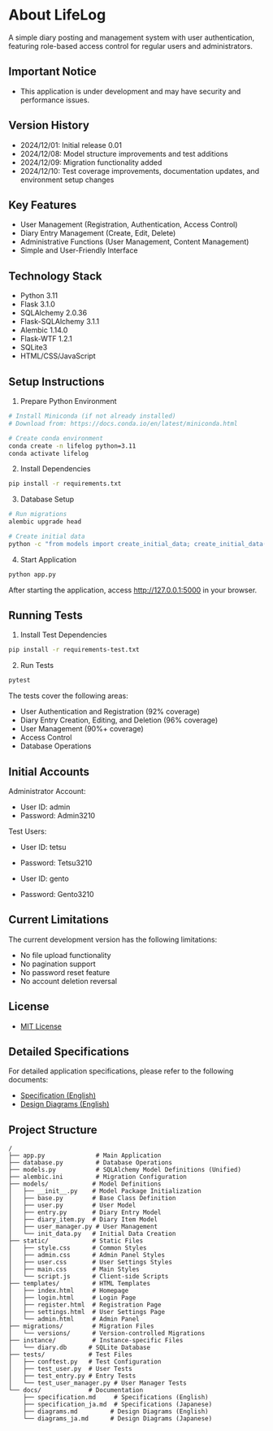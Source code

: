 # About LifeLog

A simple diary posting and management system with user authentication, featuring role-based access control for regular users and administrators.

## Important Notice
- This application is under development and may have security and performance issues.

## Version History
- 2024/12/01: Initial release 0.01
- 2024/12/08: Model structure improvements and test additions
- 2024/12/09: Migration functionality added
- 2024/12/10: Test coverage improvements, documentation updates, and environment setup changes

## Key Features

- User Management (Registration, Authentication, Access Control)
- Diary Entry Management (Create, Edit, Delete)
- Administrative Functions (User Management, Content Management)
- Simple and User-Friendly Interface

## Technology Stack

- Python 3.11
- Flask 3.1.0
- SQLAlchemy 2.0.36
- Flask-SQLAlchemy 3.1.1
- Alembic 1.14.0
- Flask-WTF 1.2.1
- SQLite3
- HTML/CSS/JavaScript

## Setup Instructions

1. Prepare Python Environment
```bash
# Install Miniconda (if not already installed)
# Download from: https://docs.conda.io/en/latest/miniconda.html

# Create conda environment
conda create -n lifelog python=3.11
conda activate lifelog
```

2. Install Dependencies
```bash
pip install -r requirements.txt
```

3. Database Setup
```bash
# Run migrations
alembic upgrade head

# Create initial data
python -c "from models import create_initial_data; create_initial_data()"
```

4. Start Application
```bash
python app.py
```

After starting the application, access http://127.0.0.1:5000 in your browser.

## Running Tests

1. Install Test Dependencies
```bash
pip install -r requirements-test.txt
```

2. Run Tests
```bash
pytest
```

The tests cover the following areas:
- User Authentication and Registration (92% coverage)
- Diary Entry Creation, Editing, and Deletion (96% coverage)
- User Management (90%+ coverage)
- Access Control
- Database Operations

## Initial Accounts

Administrator Account:
- User ID: admin
- Password: Admin3210

Test Users:
- User ID: tetsu
- Password: Tetsu3210

- User ID: gento
- Password: Gento3210

## Current Limitations

The current development version has the following limitations:
- No file upload functionality
- No pagination support
- No password reset feature
- No account deletion reversal

## License
- [MIT License](LICENSE)

## Detailed Specifications

For detailed application specifications, please refer to the following documents:
- [Specification (English)](docs/specification.md)
- [Design Diagrams (English)](docs/diagrams.md)

## Project Structure

```
/
├── app.py              # Main Application
├── database.py         # Database Operations
├── models.py           # SQLAlchemy Model Definitions (Unified)
├── alembic.ini         # Migration Configuration
├── models/            # Model Definitions
│   ├── __init__.py    # Model Package Initialization
│   ├── base.py        # Base Class Definition
│   ├── user.py        # User Model
│   ├── entry.py       # Diary Entry Model
│   ├── diary_item.py  # Diary Item Model
│   ├── user_manager.py # User Management
│   └── init_data.py   # Initial Data Creation
├── static/            # Static Files
│   ├── style.css      # Common Styles
│   ├── admin.css      # Admin Panel Styles
│   ├── user.css       # User Settings Styles
│   ├── main.css       # Main Styles
│   └── script.js      # Client-side Scripts
├── templates/         # HTML Templates
│   ├── index.html     # Homepage
│   ├── login.html     # Login Page
│   ├── register.html  # Registration Page
│   ├── settings.html  # User Settings Page
│   └── admin.html     # Admin Panel
├── migrations/        # Migration Files
│   └── versions/      # Version-controlled Migrations
├── instance/          # Instance-specific Files
│   └── diary.db      # SQLite Database
├── tests/            # Test Files
│   ├── conftest.py   # Test Configuration
│   ├── test_user.py  # User Tests
│   ├── test_entry.py # Entry Tests
│   └── test_user_manager.py # User Manager Tests
└── docs/             # Documentation
    ├── specification.md     # Specifications (English)
    ├── specification_ja.md  # Specifications (Japanese)
    ├── diagrams.md         # Design Diagrams (English)
    └── diagrams_ja.md      # Design Diagrams (Japanese)

